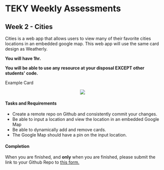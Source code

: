 # TEKY Weekly Assessments

## Week 2 - Cities

Cities is a web app that allows users to view many of their favorite cities locations in an embedded google map. This web app will use the same card design as Weatherly.

**You will have 1hr.**

**You will be able to use any resource at your disposal EXCEPT other students' code.**

Example Card
<p align="center">
  <img src="http://i.imgur.com/ucbCgVb.png/">
</p>

#### Tasks and Requirements

  - Create a remote repo on Github and consistently commit your changes. 
  - Be able to input a location and view the location in an embedded Google Map
  - Be able to dynamically add and remove cards.
  - The Google Map should have a pin on the input location.

#### Completion

When you are finished, and **only** when you are finished, please submit the link to your Github Repo to [this form.](https://goo.gl/forms/Trycdv1NES3Lu66i2)

